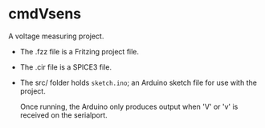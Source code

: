 # cmdVsens

A voltage measuring project.
- The .fzz file is a Fritzing project file.
- The .cir file is a SPICE3 file.
- The src/ folder holds `sketch.ino`; an Arduino sketch file for use with
  the project.

  Once running, the Arduino only produces output when 'V' or 'v' is received
  on the serialport.
